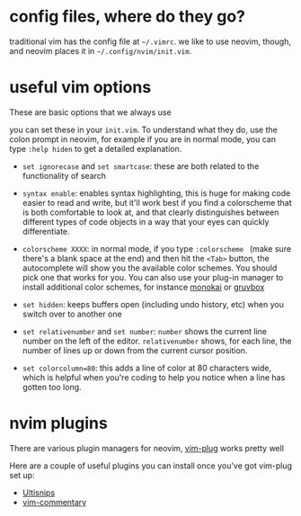 # config files, where do they go?

traditional vim has the config file at `~/.vimrc`. we like to use neovim,
though, and neovim places it in `~/.config/nvim/init.vim`.

# useful vim options

These are basic options that we always use

you can set these in your `init.vim`. To understand what they do, use the colon
prompt in neovim, for example if you are in normal mode, you can type `:help
hiden` to get a detailed explanation.

- `set ignorecase` and `set smartcase`: these are both related to the
  functionality of search

- `syntax enable`: enables syntax highlighting, this is huge for making code
  easier to read and write, but it'll work best if you find a colorscheme that
  is both comfortable to look at, and that clearly distinguishes between
  different types of code objects in a way that your eyes can quickly
  differentiate.

- `colorscheme XXXX`: in normal mode, if you type `:colorscheme ` (make sure
  there's a blank space at the end) and then hit the `<Tab>` button, the
  autocomplete will show you the available color schemes. You should pick one
  that works for you. You can also use your plug-in manager to install
  additional color schemes, for instance
  [monokai](https://github.com/tanvirtin/monokai.nvim) or
  [gruvbox](https://github.com/morhetz/gruvbox)

- `set hidden`: keeps buffers open (including undo history, etc) when you
  switch over to another one

- `set relativenumber` and `set number`: `number` shows the current line number
  on the left of the editor. `relativenumber` shows, for each line, the number
  of lines up or down from the current cursor position.

- `set colorcolumn=80`: this adds a line of color at 80 characters wide, which
  is helpful when you're coding to help you notice when a line has gotten too
  long.

# nvim plugins

There are various plugin managers for neovim,
[vim-plug](https://github.com/junegunn/vim-plug) works pretty well

Here are a couple of useful plugins you can install once you've got vim-plug
set up:

- [Ultisnips](https://github.com/sirver/UltiSnips)
- [vim-commentary](https://github.com/tpope/vim-commentary)

